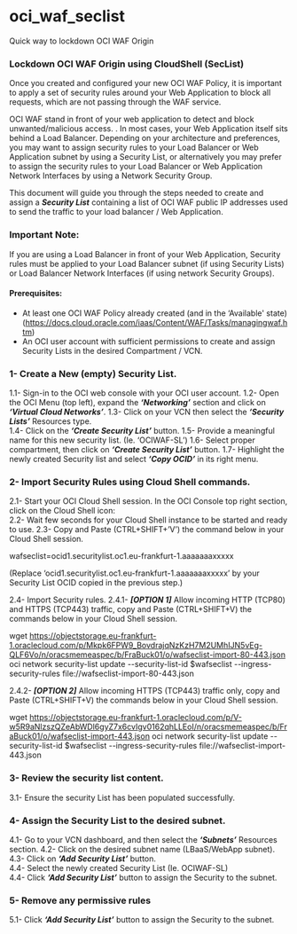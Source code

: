 # oci_waf_seclist
Quick way to lockdown OCI WAF Origin 

### Lockdown OCI WAF Origin using CloudShell (SecList)

Once you created and configured your new OCI WAF Policy, it is important to apply a set of security rules around your Web Application to block all requests, which are not passing through the WAF service.

OCI WAF stand in front of your web application to detect and block unwanted/malicious access. . In most cases, your Web Application itself sits behind a Load Balancer. Depending on your architecture and preferences, you may want to assign security rules to your Load Balancer or Web Application subnet by using a Security List, or alternatively you may prefer to assign the security rules to your Load Balancer or Web Application Network Interfaces by using a Network Security Group.

This document will guide you through the steps needed to create and assign a ***Security List*** containing a list of OCI WAF public IP addresses used to send the traffic to your load balancer / Web Application. 



### Important Note: 
If you are using a Load Balancer in front of your Web Application, Security rules must be applied to your Load Balancer subnet (if using Security Lists) or Load Balancer Network Interfaces (if using network Security Groups).

#### Prerequisites:
-	At least one OCI WAF Policy already created (and in the ‘Available' state)  (https://docs.cloud.oracle.com/iaas/Content/WAF/Tasks/managingwaf.htm)
-	An OCI user account with sufficient permissions to create and assign Security Lists in the desired Compartment / VCN. 
 
 
 
### 1- Create a New (empty) Security List.    
1.1-	Sign-in to the OCI web console with your OCI user account. 
1.2-	Open the OCI Menu (top left), expand the ***‘Networking’*** section and click on ***‘Virtual Cloud Networks’***. 
1.3-	Click on your VCN then select the ***‘Security Lists’*** Resources type.  
1.4-	Click on the ***‘Create Security List’*** button. 
1.5-	Provide a meaningful name for this new security list. (Ie. ‘OCIWAF-SL’)
1.6-	Select proper compartment, then click on ***‘Create Security List’*** button. 
1.7-	Highlight the newly created Security list and select ***‘Copy OCID’*** in its right menu. 
 
### 2-    Import Security Rules using Cloud Shell commands.
2.1-	Start your OCI Cloud Shell session. In the OCI Console top right section, click on the Cloud Shell icon:  
2.2-	Wait few seconds for your Cloud Shell instance to be started and ready to use.
2.3-	Copy and Paste (CTRL+SHIFT+’V’) the command below in your Cloud Shell session.

wafseclist=ocid1.securitylist.oc1.eu-frankfurt-1.aaaaaaaxxxxx

(Replace ‘ocid1.securitylist.oc1.eu-frankfurt-1.aaaaaaaxxxxx’ by your Security List OCID copied in the previous step.)

2.4-	Import Security rules. 
2.4.1-	***[OPTION 1]*** Allow incoming HTTP (TCP80) and HTTPS (TCP443) traffic, copy and Paste (CTRL+SHIFT+V) the commands below in your Cloud Shell session.

wget https://objectstorage.eu-frankfurt-1.oraclecloud.com/p/Mkpk6FPW9_BovdrajqNzKzH7M2UMhIJN5vEg-QLF6Vo/n/oracsmemeaspec/b/FraBuck01/o/wafseclist-import-80-443.json
oci network security-list update --security-list-id $wafseclist --ingress-security-rules file://wafseclist-import-80-443.json

2.4.2- 	***[OPTION 2]*** Allow incoming HTTPS (TCP443) traffic only, copy and Paste (CTRL+SHIFT+V) the commands below in your Cloud Shell session.

wget https://objectstorage.eu-frankfurt-1.oraclecloud.com/p/V-w5R9aNlzszQZeAbWDl6gyZ7x6cvIgv0162qhLLEoI/n/oracsmemeaspec/b/FraBuck01/o/wafseclist-import-443.json
oci network security-list update --security-list-id $wafseclist --ingress-security-rules file://wafseclist-import-443.json


### 3-    Review the security list content. 
3.1-	Ensure the security List has been populated successfully. 

### 4-   Assign the Security List to the desired subnet.
4.1-	Go to your VCN dashboard, and then select the ***‘Subnets’*** Resources section. 
4.2-	Click on the desired subnet name (LBaaS/WebApp subnet). 
4.3-	Click on ***‘Add Security List’*** button.  
4.4-	Select the newly created Security List (Ie. OCIWAF-SL)  
4.4-	Click ***‘Add Security List’*** button to assign the Security to the subnet.  
 
### 5-   Remove any permissive rules 
5.1-	Click ***‘Add Security List’*** button to assign the Security to the subnet.  



 

